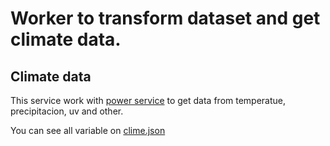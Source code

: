 # Worker to transform dataset and get climate data.

## Climate data

This service work with [power service](https://power.larc.nasa.gov/api/temporal/hourly/point) to get data from temperatue, precipitacion, uv and other.

You can see all variable on [clime.json](clima.json)